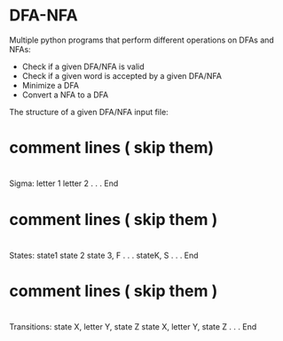 # DFA-NFA

Multiple python programs that perform different operations on DFAs and NFAs:
  - Check if a given DFA/NFA is valid
  - Check if a given word is accepted by a given DFA/NFA
  - Minimize a DFA
  - Convert a NFA to a DFA
  
The structure of a given DFA/NFA input file:

#
#  comment   lines  ( skip them)
#
Sigma:
  letter 1 letter 2
  . . .
End
#
#  comment   lines ( skip them )
#
States:
  state1 
  state 2 
  state 3, F
  . . .
  stateK, S
  . . .
End
#
#  comment lines ( skip them )
#
Transitions:
  state X, letter Y, state Z
  state X, letter Y, state Z
  . . .
End

